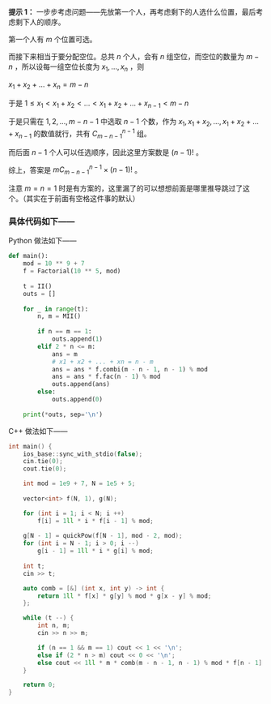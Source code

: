 **提示 1：** 一步步考虑问题——先放第一个人，再考虑剩下的人选什么位置，最后考虑剩下人的顺序。

第一个人有 $m$ 个位置可选。

而接下来相当于要分配空位。总共 $n$ 个人，会有 $n$ 组空位，而空位的数量为 $m-n$ ，所以设每一组空位长度为 $x_1,\dots,x_n$ ，则

$x_1+x_2+\dots+x_n=m-n$

于是 $1\leq x_1\lt x_1+x_2\lt\dots\lt x_1+x_2+\dots+x_{n-1}\lt m-n$

于是只需在 $1,2,\dots, m-n-1$ 中选取 $n-1$ 个数，作为 $x_1,x_1+x_2,\dots,x_1+x_2+\dots+x_{n-1}$ 的数值就行，共有 $C_{m-n-1}^{n-1}$ 组。

而后面 $n-1$ 个人可以任选顺序，因此这里方案数是 $(n-1)!$ 。

综上，答案是 $mC_{m-n-1}^{n-1}\times (n-1)!$ 。

注意 $m=n=1$ 时是有方案的，这里漏了的可以想想前面是哪里推导跳过了这个。（其实在于前面有空格这件事的默认）

### 具体代码如下——

Python 做法如下——

```Python []
def main():
    mod = 10 ** 9 + 7
    f = Factorial(10 ** 5, mod)
    
    t = II()
    outs = []
    
    for _ in range(t):
        n, m = MII()
        
        if n == m == 1:
            outs.append(1)
        elif 2 * n <= m:
            ans = m
            # x1 + x2 + ... + xn = n - m
            ans = ans * f.combi(m - n - 1, n - 1) % mod
            ans = ans * f.fac(n - 1) % mod
            outs.append(ans)
        else:
            outs.append(0)
    
    print(*outs, sep='\n')
```

C++ 做法如下——

```cpp []
int main() {
    ios_base::sync_with_stdio(false);
    cin.tie(0);
    cout.tie(0);

    int mod = 1e9 + 7, N = 1e5 + 5;
    
    vector<int> f(N, 1), g(N);

    for (int i = 1; i < N; i ++)
        f[i] = 1ll * i * f[i - 1] % mod;
    
    g[N - 1] = quickPow(f[N - 1], mod - 2, mod);
    for (int i = N - 1; i > 0; i --)
        g[i - 1] = 1ll * i * g[i] % mod;
    
    int t;
    cin >> t;

    auto comb = [&] (int x, int y) -> int {
        return 1ll * f[x] * g[y] % mod * g[x - y] % mod;
    };

    while (t --) {
        int n, m;
        cin >> n >> m;

        if (n == 1 && m == 1) cout << 1 << '\n';
        else if (2 * n > m) cout << 0 << '\n';
        else cout << 1ll * m * comb(m - n - 1, n - 1) % mod * f[n - 1] % mod << '\n';
    }

    return 0;
}
```